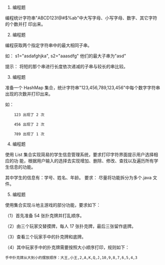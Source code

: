 1. 编程题 

 编程统计字符串"ABCD123!@#$%ab"中大写字母、小写字母、数字、其它字符的个数并打 印出来。 

2. 编程题 

 编程获取两个指定字符串中的最大相同子串。 

 如： s1="asdafghjka", s2="aaasdfg" 他们的最大子串为"asd"  

 提示： 将短的那个串进行长度依次递减的子串与较长的串比较。 

3. 编程题 

 准备一个 HashMap 集合，统计字符串"123,456,789,123,456"中每个数字字符串出现的次数并打印出来。 

 如： 

        123 出现了 2 次 

        456 出现了 2 次 

        789 出现了 1 次 

4. 编程题 

 使用 List 集合实现简易的学生信息管理系统，要求打印字符界面提示用户选择相应的功 能，根据用户输入的选择去实现增加、删除、修改、查找以及遍历所有学生信息的功能。 

 其中学生的信息有：学号、姓名、年龄。 要求： 尽量将功能拆分为多个.java 文件。

5. 编程题 

 使用集合实现斗地主游戏的部分功能，要求如下： 

 （1）首先准备 54 张扑克牌并打乱顺序。 

 （2）由三个玩家交替摸牌，每人 17 张扑克牌，最后三张留作底牌。 

 （3）查看三个玩家手中的扑克牌和底牌。 

 （4）其中玩家手中的扑克牌需要按照大小顺序打印，规则如下： 

    手中扑克牌从大到小的摆放顺序：大王,小王,2,A,K,Q,J,10,9,8,7,6,5,4,3